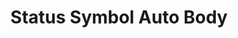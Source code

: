 ---
title: "Status Symbol Auto Body"
url: /colorado-springs/status-symbol-auto-body/
shop: car repair
---